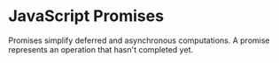 #  JavaScript Promises

Promises simplify deferred and asynchronous computations. A promise represents an operation that hasn't completed yet.

